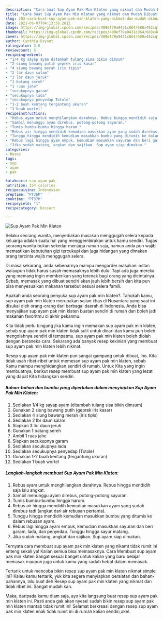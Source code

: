 ```yaml
---
description: "Cara buat Sup Ayam Pak Min Klaten yang nikmat dan Mudah Dibuat"
title: "Cara buat Sup Ayam Pak Min Klaten yang nikmat dan Mudah Dibuat"
slug: 203-cara-buat-sup-ayam-pak-min-klaten-yang-nikmat-dan-mudah-dibuat
date: 2021-06-07T04:13:59.261Z
image: https://img-global.cpcdn.com/recipes/489ef79a9431c864/680x482cq70/sup-ayam-pak-min-klaten-foto-resep-utama.jpg
thumbnail: https://img-global.cpcdn.com/recipes/489ef79a9431c864/680x482cq70/sup-ayam-pak-min-klaten-foto-resep-utama.jpg
cover: https://img-global.cpcdn.com/recipes/489ef79a9431c864/680x482cq70/sup-ayam-pak-min-klaten-foto-resep-utama.jpg
author: Cynthia Bryant
ratingvalue: 3.6
reviewcount: 6
recipeingredient:
- "1/4 kg sayap ayam ditambah tulang sisa bikin dimsum"
- "2 siung bawang putih geprek iris kasar"
- "4 siung bawang merah iris tipis"
- "2 lbr daun salam"
- "3 lbr daun jeruk"
- "1 batang sereh"
- "1 ruas jahe"
- "secukupnya garam"
- "secukupnya lada"
- "secukupnya penyedap Totole"
- "1-2 buah kentang tergantung ukuran"
- "1 buah wortel"
recipeinstructions:
- "Rebus ayam untuk menghilangkan darahnya. Rebus hingga mendidih saja lalu angkat."
- "Sambil menunggu ayam direbus, potong-potong sayuran."
- "Tumis bumbu-bumbu hingga harum."
- "Rebus air hingga mendidih kemudian masukkan ayam yang sudah direbus tadi (angkat dari air rebusan pertama)."
- "Tunggu hingga mendidih kemudian masukkan bumbu yang ditumis ke dalam rebusan ayam."
- "Rebus lagi hingga ayam empuk, kemudian masukkan sayuran dan beri garam, lada, dan penyedap. Tunggu hingga sayur matang."
- "Jika sudah matang, angkat dan sajikan. Sup ayam siap dimakan."
categories:
- Resep
tags:
- sup
- ayam
- pak

katakunci: sup ayam pak 
nutrition: 254 calories
recipecuisine: Indonesian
preptime: "PT36M"
cooktime: "PT37M"
recipeyield: "1"
recipecategory: Dessert

---
```



![Sup Ayam Pak Min Klaten](https://img-global.cpcdn.com/recipes/489ef79a9431c864/680x482cq70/sup-ayam-pak-min-klaten-foto-resep-utama.jpg)

Selaku seorang wanita, menyediakan masakan menggugah selera kepada keluarga adalah suatu hal yang menggembirakan untuk kamu sendiri. Tugas seorang  wanita bukan sekedar menjaga rumah saja, namun anda pun wajib memastikan kebutuhan gizi tercukupi dan juga hidangan yang dimakan orang tercinta wajib menggugah selera.

Di masa  sekarang, anda sebenarnya mampu mengorder masakan instan walaupun tidak harus susah memasaknya lebih dulu. Tapi ada juga mereka yang memang ingin memberikan yang terenak bagi orang yang dicintainya. Sebab, memasak yang dibuat sendiri akan jauh lebih bersih dan kita pun bisa menyesuaikan makanan tersebut sesuai selera famili. 



Apakah anda seorang penyuka sup ayam pak min klaten?. Tahukah kamu, sup ayam pak min klaten merupakan sajian khas di Nusantara yang saat ini disukai oleh orang-orang dari berbagai daerah di Indonesia. Anda bisa menyajikan sup ayam pak min klaten buatan sendiri di rumah dan boleh jadi makanan favoritmu di akhir pekanmu.

Kita tidak perlu bingung jika kamu ingin memakan sup ayam pak min klaten, sebab sup ayam pak min klaten tidak sulit untuk dicari dan kamu pun boleh mengolahnya sendiri di tempatmu. sup ayam pak min klaten boleh diolah dengan beraneka cara. Sekarang ada banyak resep kekinian yang membuat sup ayam pak min klaten lebih nikmat.

Resep sup ayam pak min klaten pun sangat gampang untuk dibuat, lho. Kita tidak usah ribet-ribet untuk memesan sup ayam pak min klaten, sebab Kamu mampu menghidangkan sendiri di rumah. Untuk Kita yang ingin membuatnya, berikut resep membuat sup ayam pak min klaten yang lezat yang dapat Kita hidangkan sendiri.

<!--inarticleads1-->

##### Bahan-bahan dan bumbu yang diperlukan dalam menyiapkan Sup Ayam Pak Min Klaten:

1. Sediakan 1/4 kg sayap ayam (ditambah tulang sisa bikin dimsum)
1. Gunakan 2 siung bawang putih (geprek iris kasar)
1. Sediakan 4 siung bawang merah (iris tipis)
1. Sediakan 2 lbr daun salam
1. Siapkan 3 lbr daun jeruk
1. Gunakan 1 batang sereh
1. Ambil 1 ruas jahe
1. Siapkan secukupnya garam
1. Sediakan secukupnya lada
1. Sediakan secukupnya penyedap (Totole)
1. Gunakan 1-2 buah kentang (tergantung ukuran)
1. Sediakan 1 buah wortel




<!--inarticleads2-->

##### Langkah-langkah membuat Sup Ayam Pak Min Klaten:

1. Rebus ayam untuk menghilangkan darahnya. Rebus hingga mendidih saja lalu angkat.
1. Sambil menunggu ayam direbus, potong-potong sayuran.
1. Tumis bumbu-bumbu hingga harum.
1. Rebus air hingga mendidih kemudian masukkan ayam yang sudah direbus tadi (angkat dari air rebusan pertama).
1. Tunggu hingga mendidih kemudian masukkan bumbu yang ditumis ke dalam rebusan ayam.
1. Rebus lagi hingga ayam empuk, kemudian masukkan sayuran dan beri garam, lada, dan penyedap. Tunggu hingga sayur matang.
1. Jika sudah matang, angkat dan sajikan. Sup ayam siap dimakan.




Ternyata cara membuat sup ayam pak min klaten yang nikamt tidak rumit ini enteng sekali ya! Kalian semua bisa memasaknya. Cara Membuat sup ayam pak min klaten Sangat sesuai banget untuk kalian yang baru belajar memasak maupun juga untuk kamu yang sudah hebat dalam memasak.

Tertarik untuk mencoba bikin resep sup ayam pak min klaten nikmat simple ini? Kalau kamu tertarik, yuk kita segera menyiapkan peralatan dan bahan-bahannya, lalu buat deh Resep sup ayam pak min klaten yang nikmat dan tidak ribet ini. Sangat mudah kan. 

Maka, daripada kamu diam saja, ayo kita langsung buat resep sup ayam pak min klaten ini. Pasti anda gak akan nyesel sudah bikin resep sup ayam pak min klaten mantab tidak rumit ini! Selamat berkreasi dengan resep sup ayam pak min klaten enak tidak rumit ini di rumah kalian sendiri,oke!.

